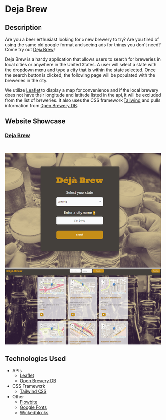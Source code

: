 # Deja Brew

## Description

Are you a beer enthusiast looking for a new brewery to try? Are you tired of using the same old google format and seeing ads for things you don't need? Come try out [Deja Brew](https://tiomeko.github.io/deja-brew/)!

Deja Brew is a handy application that allows users to search for breweries in local cities or anywhere in the United States. A user will select a state with the dropdown menu and type a city that is within the state selected. Once the search button is clicked, the following page will be populated with the breweries in the city.

We utilize [Leaflet](https://leafletjs.com/) to display a map for convenience and if the local brewery does not have their longitude and latitude listed in the api, it will be excluded from the list of breweries. It also uses the CSS framework [Tailwind](https://tailwindcss.com/) and pulls information from [Open Brewery DB](https://www.openbrewerydb.org/).

## Website Showcase

### <ins>[Deja Brew](https://tiomeko.github.io/deja-brew/)</ins>

<br>

![Preview of deja brew website](./assets/images/frontPage.PNG)
![Preview of page 2 deja brew](./assets/images/secondPage.PNG)

## Technologies Used

- APIs
  - [Leaflet](https://leafletjs.com/)
  - [Open Brewery DB](https://www.openbrewerydb.org/)
- CSS Framework
  - [Tailwind CSS](https://tailwindcss.com/)
- Other
  - [Flowbite](https://flowbite.com/)
  - [Google Fonts](https://fonts.google.com/)
  - [Wickedblocks](https://wickedblocks.dev/)